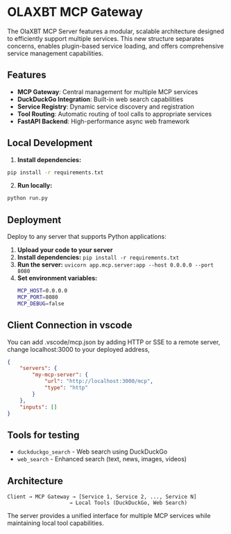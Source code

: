 # OLAXBT MCP Gateway

The OlaXBT MCP Server features a modular, scalable architecture designed to efficiently support multiple services. This new structure separates concerns, enables plugin-based service loading, and offers comprehensive service management capabilities.

## Features

- **MCP Gateway**: Central management for multiple MCP services
- **DuckDuckGo Integration**: Built-in web search capabilities
- **Service Registry**: Dynamic service discovery and registration
- **Tool Routing**: Automatic routing of tool calls to appropriate services
- **FastAPI Backend**: High-performance async web framework

## Local Development

1. **Install dependencies:**
```bash
pip install -r requirements.txt
```

2. **Run locally:**
```bash
python run.py
```

## Deployment

Deploy to any server that supports Python applications:

1. **Upload your code to your server**
2. **Install dependencies:** `pip install -r requirements.txt`
3. **Run the server:** `uvicorn app.mcp.server:app --host 0.0.0.0 --port 8080`
4. **Set environment variables:**
   ```bash
   MCP_HOST=0.0.0.0
   MCP_PORT=8080
   MCP_DEBUG=false
   ```

## Client Connection in vscode

You can add .vscode/mcp.json by adding HTTP or SSE to a remote server, change localhost:3000 to your deployed address,

```json
{
	"servers": {
		"my-mcp-server": {
			"url": "http://localhost:3000/mcp",
			"type": "http"
		}
	},
	"inputs": []
}
```

## Tools for testing

- `duckduckgo_search` - Web search using DuckDuckGo
- `web_search` - Enhanced search (text, news, images, videos)

## Architecture

```
Client → MCP Gateway → [Service 1, Service 2, ..., Service N]
                    → Local Tools (DuckDuckGo, Web Search)
```

The server provides a unified interface for multiple MCP services while maintaining local tool capabilities. 